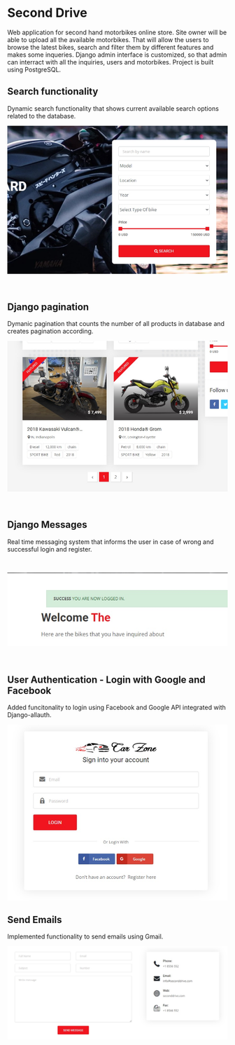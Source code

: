 #  Second Drive

Web application for second hand motorbikes online store. Site owner will be able to upload all the available motorbikes. 
That will allow the users to browse the latest bikes, search and filter them by different features and makes
some inqueries. Django admin interface is customized, so that admin can interract with all the inquiries, users and motorbikes.
Project is built using PostgreSQL.
<br />

## Search functionality
Dynamic search functionality that shows current available search options related to the database.
<br />

![alt text](https://raw.githubusercontent.com/J-Y-P-tech/second-drive/0aa19b2d6c50cdf8b3d2ae03500d5143432d23e6/media/photos/readme/search_funcitonality.jpg)


<br />

## Django pagination
Dymanic pagination that counts the number of all products in database and creates pagination according.
<br />

![alt text](https://raw.githubusercontent.com/J-Y-P-tech/second-drive/0aa19b2d6c50cdf8b3d2ae03500d5143432d23e6/media/photos/readme/django_pagination.jpg)


<br />

## Django Messages
Real time messaging system that informs the user in case of wrong and successful login and register.

<br />

![alt text](https://raw.githubusercontent.com/J-Y-P-tech/second-drive/0aa19b2d6c50cdf8b3d2ae03500d5143432d23e6/media/photos/readme/django_messages.jpg)


<br />

## User Authentication - Login with Google and Facebook
Added funcitonality to login using Facebook and Google API integrated with Django-allauth.
<br />

![alt text](https://raw.githubusercontent.com/J-Y-P-tech/second-drive/0aa19b2d6c50cdf8b3d2ae03500d5143432d23e6/media/photos/readme/login_with_facebook_and_google.jpg)



## Send Emails
Implemented functionality to send emails using Gmail.

![alt text](https://raw.githubusercontent.com/J-Y-P-tech/second-drive/0aa19b2d6c50cdf8b3d2ae03500d5143432d23e6/media/photos/readme/send_emails.jpg)

